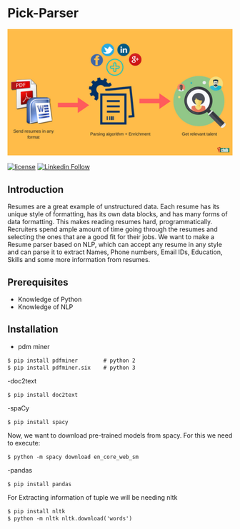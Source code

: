 # Pick-Parser
<p align="center">
  <img src="/images/resume_parsers.png"/>
</p>

[![license](https://img.shields.io/github/license/mashape/apistatus.svg?maxAge=2592000)](https://github.com/dsc-iiitdmk/Pick-Parser/blob/master/LICENSE)
[![Linkedin Follow](https://img.shields.io/linkedin/follow/eventyay.svg?style=social&label=Follow&maxAge=2592000?style=flat-square)](https://www.linkedin.com/company/developer-students-club-iiitdm-kurnool)

## Introduction
Resumes are a great example of unstructured data. Each resume has its unique style of formatting, has its own data blocks, and has many forms of data formatting. This makes reading resumes hard, programmatically. Recruiters spend ample amount of time going through the resumes and selecting the ones that are a good fit for their jobs. 
 We want to make a Resume parser based on NLP, which can accept any resume in any style and can parse it to extract Names, Phone numbers, Email IDs, Education, Skills and some more information from resumes.
 
 ## Prerequisites
- Knowledge of Python
- Knowledge of NLP
## Installation
- pdm miner
```
$ pip install pdfminer        # python 2
$ pip install pdfminer.six    # python 3
```
-doc2text
```
$ pip install doc2text
```
-spaCy
```
$ pip install spacy
```
Now, we want to download pre-trained models from spacy. For this we need to execute:
```
$ python -m spacy download en_core_web_sm
```
-pandas
```
$ pip install pandas
```
For Extracting information of tuple we will be needing nltk
```
$ pip install nltk
$ python -m nltk nltk.download('words')
```

 


